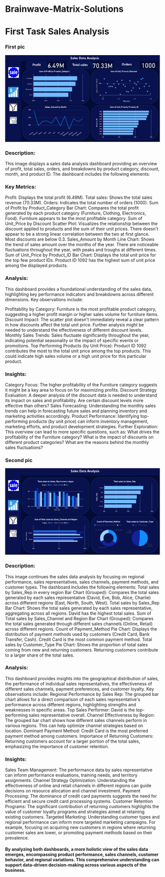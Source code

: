 # Brainwave-Matrix-Solutions
# First Task Sales Analysis
### First pic 
![Screanshot (495).](https://github.com/Mahmoud0019/Brainwave-Matrix-Solutions/blob/main/1.png)

### Description:

This image displays a sales data analysis dashboard providing an overview of profit, total sales, orders, and breakdowns by product category, discount, month, and product ID. The dashboard includes the following elements:

### Key Metrics:
Profit: Displays the total profit (6.49M).
Total sales: Shows the total sales revenue (70.33M).
Orders: Indicates the total number of orders (1000).
Sum of Profit by Product_Category Bar Chart: Compares the total profit generated by each product category (Furniture, Clothing, Electronics, Food). Furniture appears to be the most profitable category.
Sum of Unit_Price by Discount Scatter Plot: Visualizes the relationship between the discount applied to products and the sum of their unit prices. There doesn't appear to be a strong linear correlation between the two at first glance. Most discounts are below 0.3.
Sales_Amount by Month Line Chart: Shows the trend of sales amount over the months of the year. There are noticeable fluctuations throughout the year, with peaks and troughs at different times.
Sum of Unit_Price by Product_ID Bar Chart: Displays the total unit price for the top few product IDs. Product ID 1092 has the highest sum of unit price among the displayed products.

### Analysis:

This dashboard provides a foundational understanding of the sales data, highlighting key performance indicators and breakdowns across different dimensions. Key observations include:

Profitability by Category: Furniture is the most profitable product category, suggesting a higher profit margin or higher sales volume for furniture items.
Discount Impact: The scatter plot doesn't immediately reveal a clear pattern in how discounts affect the total unit price. Further analysis might be needed to understand the effectiveness of different discount levels.
Monthly Sales Trends: Sales fluctuate significantly throughout the year, indicating potential seasonality or the impact of specific events or promotions.
Top Performing Products (by Unit Price): Product ID 1092 contributes the most to the total unit price among the top products. This could indicate high sales volume or a high unit price for this particular product.

### Insights:

Category Focus: The higher profitability of the Furniture category suggests it might be a key area to focus on for maximizing profits.
Discount Strategy Evaluation: A deeper analysis of the discount data is needed to understand its impact on sales and profitability. Are certain discount levels more effective than others?
Sales Forecasting: Understanding the monthly sales trends can help in forecasting future sales and planning inventory and marketing activities accordingly.
Product Performance: Identifying top-performing products (by unit price) can inform inventory management, marketing efforts, and product development strategies.
Further Exploration: This overview can lead to more specific questions, such as: What drives the profitability of the Furniture category? What is the impact of discounts on different product categories? What are the reasons behind the monthly sales fluctuations?

### Second pic 

![Screanshot (495).](https://github.com/Mahmoud0019/Brainwave-Matrix-Solutions/blob/main/2.png)

### Description:

This image continues the sales data analysis by focusing on regional performance, sales representatives, sales channels, payment methods, and customer types. The dashboard includes the following elements:
Total sales by Sales_Rep in every region Bar Chart (Grouped): Compares the total sales generated by each sales representative (David, Eve, Bob, Alice, Charlie) across different regions (East, North, South, West).
Total sales by Sales_Rep Bar Chart: Shows the total sales generated by each sales representative, aggregating across all regions. David has the highest total sales.
Sum of Total sales by Sales_Channel and Region Bar Chart (Grouped): Compares the total sales generated through different sales channels (Online, Retail) across different regions.
Count of Payment_Method Pie Chart: Displays the distribution of payment methods used by customers (Credit Card, Bank Transfer, Cash). Credit Card is the most common payment method.
Total sales by Customer_Type Pie Chart: Shows the proportion of total sales coming from new and returning customers. Returning customers contribute to a larger share of the total sales.

### Analysis:

This dashboard provides insights into the geographical distribution of sales, the performance of individual sales representatives, the effectiveness of different sales channels, payment preferences, and customer loyalty. Key observations include:
Regional Performance by Sales Rep: The grouped bar chart allows for a direct comparison of each sales representative's performance across different regions, highlighting strengths and weaknesses in specific areas.
Top Sales Performer: David is the top-performing sales representative overall.
Channel Effectiveness by Region: The grouped bar chart shows how different sales channels perform in various regions. This can help optimize channel strategies based on location.
Dominant Payment Method: Credit Card is the most preferred payment method among customers.
Importance of Returning Customers: Returning customers account for a larger portion of the total sales, emphasizing the importance of customer retention.

### Insights:

Sales Team Management: The performance data by sales representative can inform performance evaluations, training needs, and territory assignments.
Channel Strategy Optimization: Understanding the effectiveness of online and retail channels in different regions can guide decisions on resource allocation and channel investment.
Payment Processing: The dominance of credit card payments suggests the need for efficient and secure credit card processing systems.
Customer Retention Programs: The significant contribution of returning customers highlights the value of customer loyalty programs and strategies aimed at retaining existing customers.
Targeted Marketing: Understanding customer types and regional performance can inform more targeted marketing campaigns. For example, focusing on acquiring new customers in regions where returning customer sales are lower, or promoting payment methods based on their prevalence.

#### By analyzing both dashboards, a more holistic view of the sales data emerges, encompassing product performance, sales channels, customer behavior, and regional variations. This comprehensive understanding can support data-driven decision-making across various aspects of the business.
